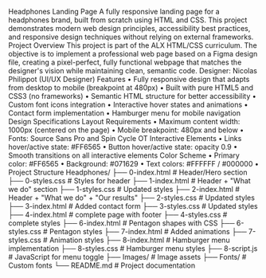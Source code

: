 Headphones Landing Page
A fully responsive landing page for a headphones brand, built from scratch using HTML and CSS. This project demonstrates modern web design principles, accessibility best practices, and responsive design techniques without relying on external frameworks.
Project Overview
This project is part of the ALX HTML/CSS curriculum. The objective is to implement a professional web page based on a Figma design file, creating a pixel-perfect, fully functional webpage that matches the designer's vision while maintaining clean, semantic code.
Designer: Nicolas Philippot (UI/UX Designer)
Features
•	Fully responsive design that adapts from desktop to mobile (breakpoint at 480px)
•	Built with pure HTML5 and CSS3 (no frameworks)
•	Semantic HTML structure for better accessibility
•	Custom font icons integration
•	Interactive hover states and animations
•	Contact form implementation
•	Hamburger menu for mobile navigation
Design Specifications
Layout Requirements
•	Maximum content width: 1000px (centered on the page)
•	Mobile breakpoint: 480px and below
•	Fonts: Source Sans Pro and Spin Cycle OT
Interactive Elements
•	Links hover/active state: #FF6565
•	Button hover/active state: opacity 0.9
•	Smooth transitions on all interactive elements
Color Scheme
•	Primary color: #FF6565
•	Background: #071629
•	Text colors: #FFFFFF / #000000
•	
Project Structure
Headphones/
├── 0-index.html        # Header/Hero section
├── 0-styles.css        # Styles for header
├── 1-index.html        # Header + "What we do" section
├── 1-styles.css        # Updated styles
├── 2-index.html        # Header + "What we do" + "Our results"
├── 2-styles.css        # Updated styles
├── 3-index.html        # Added contact form
├── 3-styles.css        # Updated styles
├── 4-index.html        # complete page with footer
├── 4-styles.css        # complete styles
├── 6-index.html        # Pentagon shapes with CSS
├── 6-styles.css        # Pentagon styles
├── 7-index.html        # Added animations
├── 7-styles.css        # Animation styles
├── 8-index.html        # Hamburger menu implementation
├── 8-styles.css        # Hamburger menu styles
├── 8-script.js         # JavaScript for menu toggle
├── Images/             # Image assets
├── Fonts/              # Custom fonts
└── README.md           # Project documentation

 
